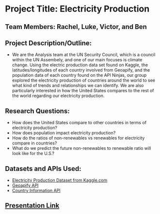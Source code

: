 # Project Title: Electricity Production

## Team Members: Rachel, Luke, Victor, and Ben

## Project Description/Outline:
- We are the Analysis team at the UN Security Council, which is a council within the UN Assembely, and one of our main focuses is climate change. Using the electric production data set found on Kaggle, the latitudes/longitudes of each country involved from Geoapify, and the population data of each country found on the API Ninjas, our group explored the electricity production of countries around the world to see what kind of trends and relationships we can identify. We are also particularly interested in how the United States compares to the rest of the world regarding our electricity production. 
## Research Questions:
- How does the United States compare to other countries in terms of electricity production?
- How does population impact electricity production?
- How do the ratios of non-renewables vs renewables for electricity compare in countries?
- What do we predict the future non-renewables to renewable ratio will look like for the U.S.?
## Datasets and APIs Used:
- [Electricity Production Dataset from Kaggle.com](https://www.kaggle.com/datasets/sazidthe1/global-electricity-production)
- [Geoapify API](https://apidocs.geoapify.com/)
- [Country Information API](https://api-ninjas.com/api/country)
## [Presentation Link](https://docs.google.com/presentation/d/1rWxJz80r1MoOWxdrBjzqtvuwxe6Q-TNbVxU5VuUYH5g/edit?usp=sharing)